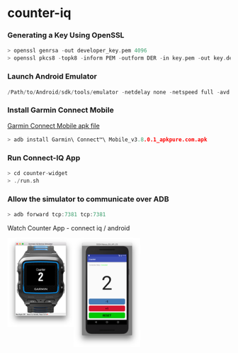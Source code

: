 # counter-iq

### Generating a Key Using OpenSSL

```go
> openssl genrsa -out developer_key.pem 4096
> openssl pkcs8 -topk8 -inform PEM -outform DER -in key.pem -out key.der -nocrypt
```

### Launch Android Emulator
```go
/Path/to/Android/sdk/tools/emulator -netdelay none -netspeed full -avd Nexus_5X_API_23  
```

### Install Garmin Connect Mobile
[Garmin Connect Mobile apk file](https://apkpure.com/garmin-connect%E2%84%A2-mobile/com.garmin.android.apps.connectmobile)
```go
> adb install Garmin\ Connect™\ Mobile_v3.8.0.1_apkpure.com.apk
```

### Run Connect-IQ App
```go
> cd counter-widget
> ./run.sh
```

###  Allow the simulator to communicate over ADB
```go
> adb forward tcp:7381 tcp:7381
```

Watch Counter App - connect iq / android


<p>
  <img src="/doc/counter-widget.png" align="left" height="200" width="150">
  <img src="/doc/counter-android.png" align="left" width="150">
</p>
